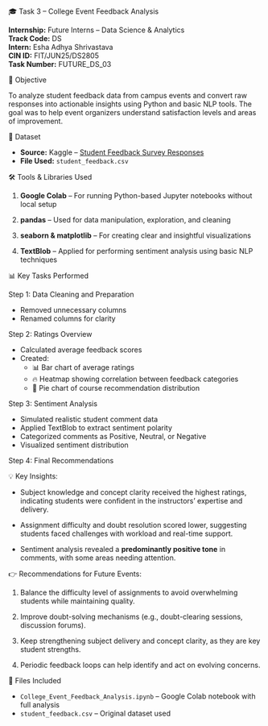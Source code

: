 🎓 Task 3 – College Event Feedback Analysis 

**Internship:** Future Interns – Data Science & Analytics  
**Track Code:** DS  
**Intern:** Esha Adhya Shrivastava  
**CIN ID:** FIT/JUN25/DS2805  
**Task Number:** FUTURE_DS_03

📌 Objective

To analyze student feedback data from campus events and convert raw responses into actionable insights using Python and basic NLP tools. The goal was to help event organizers understand satisfaction levels and areas of improvement.

📁 Dataset

- **Source:** Kaggle – [Student Feedback Survey Responses](https://www.kaggle.com/datasets/ruchi798/student-feedback-survey-responses)
- **File Used:** `student_feedback.csv`

🛠 Tools & Libraries Used

1. **Google Colab** – For running Python-based Jupyter notebooks without local setup

2. **pandas** – Used for data manipulation, exploration, and cleaning

3. **seaborn & matplotlib** – For creating clear and insightful visualizations

4. **TextBlob** – Applied for performing sentiment analysis using basic NLP techniques

📊 Key Tasks Performed

Step 1: Data Cleaning and Preparation
- Removed unnecessary columns
- Renamed columns for clarity

Step 2: Ratings Overview
- Calculated average feedback scores
- Created:
  - 📊 Bar chart of average ratings
  - 🔥 Heatmap showing correlation between feedback categories
  - 🥧 Pie chart of course recommendation distribution

Step 3: Sentiment Analysis
- Simulated realistic student comment data
- Applied TextBlob to extract sentiment polarity
- Categorized comments as Positive, Neutral, or Negative
- Visualized sentiment distribution

Step 4: Final Recommendations

💡 Key Insights:

- Subject knowledge and concept clarity received the highest ratings, indicating students were confident in the instructors’ expertise    and delivery.
  
- Assignment difficulty and doubt resolution scored lower, suggesting students faced challenges with workload and real-time support.
  
- Sentiment analysis revealed a **predominantly positive tone** in comments, with some areas needing attention.

👉 Recommendations for Future Events:

1. Balance the difficulty level of assignments to avoid overwhelming students while maintaining quality.

2. Improve doubt-solving mechanisms (e.g., doubt-clearing sessions, discussion forums).

3. Keep strengthening subject delivery and concept clarity, as they are key student strengths.

4. Periodic feedback loops can help identify and act on evolving concerns.

📎 Files Included

- `College_Event_Feedback_Analysis.ipynb` – Google Colab notebook with full analysis
- `student_feedback.csv` – Original dataset used



